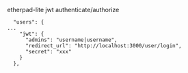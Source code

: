 etherpad-lite jwt authenticate/authorize

```
  "users": {
...
    "jwt": {
      "admins": "username|username",
      "redirect_url": "http://localhost:3000/user/login",
      "secret": "xxx"
    }
  },
```
